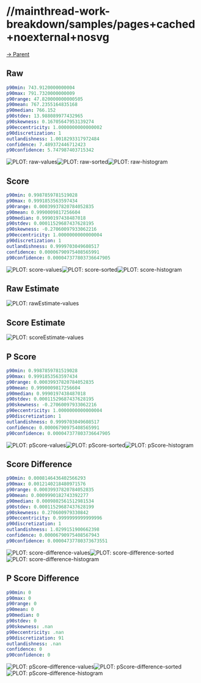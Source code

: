 
# //mainthread-work-breakdown/samples/pages+cached+noexternal+nosvg

[→ Parent](../..)


## Raw


```yaml
p90min: 743.9120000000004
p90max: 791.7320000000009
p90range: 47.820000000000505
p90mean: 767.2355164835168
p90median: 766.152
p90stdev: 13.988089977432965
p90skewness: 0.16705647953139274
p90eccentricity: 1.0000000000000002
p90discretization: 1
outlandishness: 1.0018293317972484
confidence: 7.489372446712423
p90confidence: 5.747987403715342

```

![PLOT: raw-values](./raw/values.svg)![PLOT: raw-sorted](./raw/sorted.svg)![PLOT: raw-histogram](./raw/histogram.svg)
## Score


```yaml
p90min: 0.9987859781519028
p90max: 0.9991853563597434
p90range: 0.00039937820784052835
p90mean: 0.9990009817256604
p90median: 0.9990197438487018
p90stdev: 0.00011529687437628195
p90skewness: -0.27060097933062216
p90eccentricity: 1.0000000000000004
p90discretization: 1
outlandishness: 0.9999703049608517
confidence: 0.00006790975408565991
p90confidence: 0.000047377803736647905

```

![PLOT: score-values](./score/values.svg)![PLOT: score-sorted](./score/sorted.svg)![PLOT: score-histogram](./score/histogram.svg)
## Raw Estimate

![PLOT: rawEstimate-values](./rawEstimate/values.svg)
## Score Estimate

![PLOT: scoreEstimate-values](./scoreEstimate/values.svg)
## P Score


```yaml
p90min: 0.9987859781519028
p90max: 0.9991853563597434
p90range: 0.00039937820784052835
p90mean: 0.9990009817256604
p90median: 0.9990197438487018
p90stdev: 0.00011529687437628195
p90skewness: -0.27060097933062216
p90eccentricity: 1.0000000000000004
p90discretization: 1
outlandishness: 0.9999703049608517
confidence: 0.00006790975408565991
p90confidence: 0.000047377803736647905

```

![PLOT: pScore-values](./pScore/values.svg)![PLOT: pScore-sorted](./pScore/sorted.svg)![PLOT: pScore-histogram](./pScore/histogram.svg)
## Score Difference


```yaml
p90min: 0.0008146436402566293
p90max: 0.0012140218480971576
p90range: 0.00039937820784052835
p90mean: 0.0009990182743392277
p90median: 0.0009802561512981534
p90stdev: 0.00011529687437628199
p90skewness: 0.270600979330842
p90eccentricity: 0.9999999999999996
p90discretization: 1
outlandishness: 1.0299151900662398
confidence: 0.00006790975408567943
p90confidence: 0.00004737780373673551

```

![PLOT: score-difference-values](./score-difference/values.svg)![PLOT: score-difference-sorted](./score-difference/sorted.svg)![PLOT: score-difference-histogram](./score-difference/histogram.svg)
## P Score Difference


```yaml
p90min: 0
p90max: 0
p90range: 0
p90mean: 0
p90median: 0
p90stdev: 0
p90skewness: .nan
p90eccentricity: .nan
p90discretization: 91
outlandishness: .nan
confidence: 0
p90confidence: 0

```

![PLOT: pScore-difference-values](./pScore-difference/values.svg)![PLOT: pScore-difference-sorted](./pScore-difference/sorted.svg)![PLOT: pScore-difference-histogram](./pScore-difference/histogram.svg)